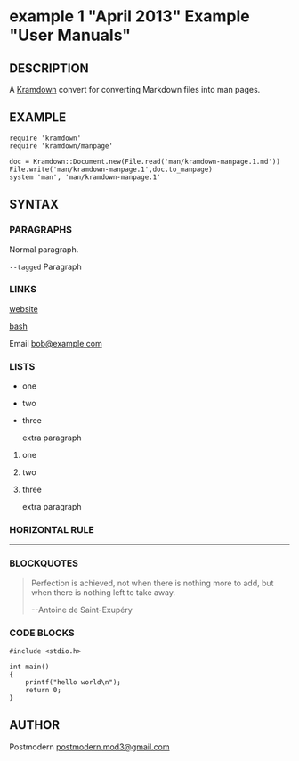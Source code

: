 # example 1 "April 2013" Example "User Manuals"

## DESCRIPTION

A [Kramdown][kramdown] convert for converting Markdown files into man pages.

## EXAMPLE

    require 'kramdown'
    require 'kramdown/manpage'

    doc = Kramdown::Document.new(File.read('man/kramdown-manpage.1.md'))
    File.write('man/kramdown-manpage.1',doc.to_manpage)
    system 'man', 'man/kramdown-manpage.1'

## SYNTAX

### PARAGRAPHS

Normal paragraph.

`--tagged`
  Paragraph

### LINKS

[website](http://example.com/)

[bash](man:bash(1))

Email <bob@example.com>

### LISTS

* one
* two
* three

  extra paragraph

1. one
2. two
3. three

   extra paragraph

### HORIZONTAL RULE

-------------------------------------------------------------------------------

### BLOCKQUOTES

> Perfection is achieved, not when there is nothing more to add, but when there is nothing left to take away.
>
> --Antoine de Saint-Exupéry

### CODE BLOCKS

    #include <stdio.h>

    int main()
    {
	    printf("hello world\n");
	    return 0;
    }

## AUTHOR

Postmodern <postmodern.mod3@gmail.com>

[kramdown]: http://kramdown.rubyforge.org/
